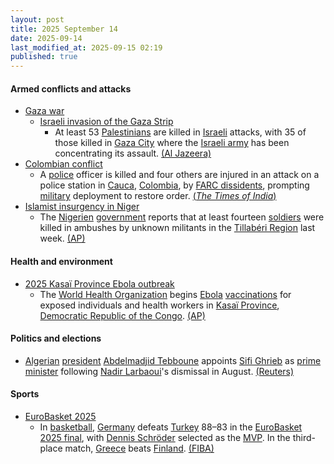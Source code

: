 ```yaml
---
layout: post
title: 2025 September 14
date: 2025-09-14
last_modified_at: 2025-09-15 02:19
published: true
---
```



#### Armed conflicts and attacks

* [Gaza war](https://en.wikipedia.org/wiki/Gaza_war "Gaza war")
  * [Israeli invasion of the Gaza Strip](https://en.wikipedia.org/wiki/Israeli_invasion_of_the_Gaza_Strip "Israeli invasion of the Gaza Strip")
    * At least 53 [Palestinians](https://en.wikipedia.org/wiki/Palestinians "Palestinians") are killed in [Israeli](https://en.wikipedia.org/wiki/Israel "Israel") attacks, with 35 of those killed in [Gaza City](https://en.wikipedia.org/wiki/Gaza_City "Gaza City") where the [Israeli army](https://en.wikipedia.org/wiki/IDF "IDF") has been concentrating its assault. [(Al Jazeera)](https://www.aljazeera.com/news/liveblog/2025/9/14/live-qatar-hosts-muslim-leaders-summit-israel-continues-gaza-city-attacks)
* [Colombian conflict](https://en.wikipedia.org/wiki/Colombian_conflict "Colombian conflict")
  * A [police](https://en.wikipedia.org/wiki/National_Police_of_Colombia "National Police of Colombia") officer is killed and four others are injured in an attack on a police station in [Cauca](https://en.wikipedia.org/wiki/Cauca_Department "Cauca Department"), [Colombia](https://en.wikipedia.org/wiki/Colombia "Colombia"), by [FARC dissidents](https://en.wikipedia.org/wiki/FARC_dissidents "FARC dissidents"), prompting [military](https://en.wikipedia.org/wiki/Military_Forces_of_Colombia "Military Forces of Colombia") deployment to restore order. [(*The Times of India*)](https://timesofindia.indiatimes.com/world/rest-of-world/colombia-cop-killed-4-four-injured-in-attack-on-carmelo-station-led-by-defunct-group-farc/articleshow/123887775.cms)
* [Islamist insurgency in Niger](https://en.wikipedia.org/wiki/Islamist_insurgency_in_Niger "Islamist insurgency in Niger")
  * The [Nigerien](https://en.wikipedia.org/wiki/Niger "Niger") [government](https://en.wikipedia.org/wiki/Government_of_Niger "Government of Niger") reports that at least fourteen [soldiers](https://en.wikipedia.org/wiki/Niger_Armed_Forces "Niger Armed Forces") were killed in ambushes by unknown militants in the [Tillabéri Region](https://en.wikipedia.org/wiki/Tillab%C3%A9ri_Region "Tillabéri Region") last week. [(AP)](https://apnews.com/article/niger-attack-islamic-state-066e2cee314cec0b09562f547fb3b08a)

#### Health and environment

* [2025 Kasaï Province Ebola outbreak](https://en.wikipedia.org/wiki/2025_Kasa%C3%AF_Province_Ebola_outbreak "2025 Kasaï Province Ebola outbreak")
  * The [World Health Organization](https://en.wikipedia.org/wiki/World_Health_Organization "World Health Organization") begins [Ebola](https://en.wikipedia.org/wiki/Ebola "Ebola") [vaccinations](https://en.wikipedia.org/wiki/Ebola_vaccine "Ebola vaccine") for exposed individuals and health workers in [Kasaï Province](https://en.wikipedia.org/wiki/Kasa%C3%AF_Province "Kasaï Province"), [Democratic Republic of the Congo](https://en.wikipedia.org/wiki/Democratic_Republic_of_the_Congo "Democratic Republic of the Congo"). [(AP)](https://apnews.com/article/congo-ebola-vaccine-who-06f642e38778fbe4f095490bb102a621)

#### Politics and elections

* [Algerian](https://en.wikipedia.org/wiki/Algeria "Algeria") [president](https://en.wikipedia.org/wiki/President_of_Algeria "President of Algeria") [Abdelmadjid Tebboune](https://en.wikipedia.org/wiki/Abdelmadjid_Tebboune "Abdelmadjid Tebboune") appoints [Sifi Ghrieb](https://en.wikipedia.org/wiki/Sifi_Ghrieb "Sifi Ghrieb") as [prime minister](https://en.wikipedia.org/wiki/Prime_Minister_of_Algeria "Prime Minister of Algeria") following [Nadir Larbaoui](https://en.wikipedia.org/wiki/Nadir_Larbaoui "Nadir Larbaoui")'s dismissal in August. [(Reuters)](https://www.reuters.com/world/africa/algerian-president-appoints-new-prime-minister-energy-minister-2025-09-14/)

#### Sports

* [EuroBasket 2025](https://en.wikipedia.org/wiki/EuroBasket_2025 "EuroBasket 2025")
  * In [basketball](https://en.wikipedia.org/wiki/Basketball "Basketball"), [Germany](https://en.wikipedia.org/wiki/Germany_men%27s_national_basketball_team "Germany men's national basketball team") defeats [Turkey](https://en.wikipedia.org/wiki/Turkey_men%27s_national_basketball_team "Turkey men's national basketball team") 88–83 in the [EuroBasket 2025 final](https://en.wikipedia.org/wiki/EuroBasket_2025_final "EuroBasket 2025 final"), with [Dennis Schröder](https://en.wikipedia.org/wiki/Dennis_Schr%C3%B6der "Dennis Schröder") selected as the [MVP](https://en.wikipedia.org/wiki/FIBA_EuroBasket_MVP "FIBA EuroBasket MVP"). In the third-place match, [Greece](https://en.wikipedia.org/wiki/Greece_men%27s_national_basketball_team "Greece men's national basketball team") beats [Finland](https://en.wikipedia.org/wiki/Finland_men%27s_national_basketball_team "Finland men's national basketball team"). [(FIBA)](https://www.fiba.basketball/en/events/fiba-eurobasket-2025/games/123033-TUR-GER)
